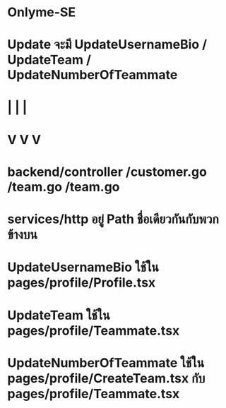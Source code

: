 # Onlyme-SE

#   Update จะมี          UpdateUsernameBio / UpdateTeam / UpdateNumberOfTeammate
#                               |                |                 |
#                               V                V                 V
#   backend/controller     /customer.go       /team.go         /team.go





# services/http อยู่ Path ชื่อเดียวกันกับพวกข้างบน





# UpdateUsernameBio ใช้ใน pages/profile/Profile.tsx

# UpdateTeam ใช้ใน pages/profile/Teammate.tsx 

# UpdateNumberOfTeammate ใช้ใน pages/profile/CreateTeam.tsx กับ pages/profile/Teammate.tsx